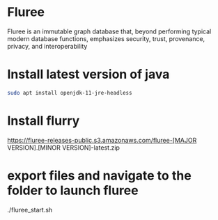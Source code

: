 # Fluree

Fluree is an immutable graph database that, beyond performing typical modern database functions, emphasizes security, trust, provenance, privacy, and interoperability
# Install latest version of java

```bash
sudo apt install openjdk-11-jre-headless 
```

# Install flurry

https://fluree-releases-public.s3.amazonaws.com/fluree-[MAJOR VERSION].[MINOR VERSION]-latest.zip

# export files and navigate to the folder to launch fluree

./fluree_start.sh

